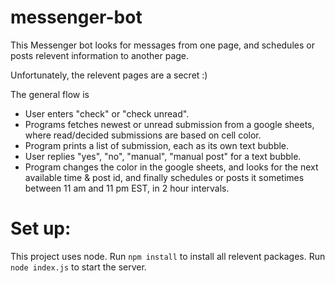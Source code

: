 # messenger-bot

This Messenger bot looks for messages from one page, and schedules or posts relevent information to another page. 

Unfortunately, the relevent pages are a secret :) 

The general flow is

- User enters "check" or "check unread". 
- Programs fetches newest or unread submission from a google sheets, where read/decided submissions are based on cell color. 
- Program prints a list of submission, each as its own text bubble. 
- User replies "yes", "no", "manual", "manual post" for a text bubble. 
- Program changes the color in the google sheets, and looks for the next available time & post id, and finally schedules or posts it sometimes between 11 am and 11 pm EST, in 2 hour intervals. 

# Set up:

This project uses node. Run 
 `npm install` to install all relevent packages.
 Run `node index.js` to start the server. 
